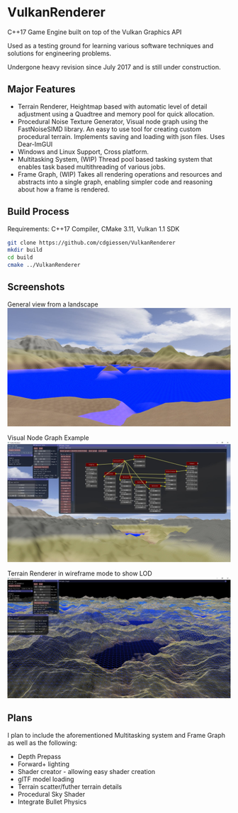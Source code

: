 # VulkanRenderer

C++17 Game Engine built on top of the Vulkan Graphics API

Used as a testing ground for learning various software techniques and solutions for engineering problems. 

Undergone heavy revision since July 2017 and is still under construction.

## Major Features
 * Terrain Renderer, Heightmap based with automatic level of detail adjustment using a Quadtree  and memory pool for quick allocation. 
 * Procedural Noise Texture Generator, Visual node graph using the FastNoiseSIMD library. An easy to use tool for creating custom procedural terrain. Implements saving and loading with json files. Uses Dear-ImGUI
 * Windows and Linux Support, Cross platform.
 * Multitasking System, (WIP) Thread pool based tasking system that enables task based multithreading of various jobs. 
 * Frame Graph, (WIP) Takes all rendering operations and resources and abstracts into a single graph, enabling simpler code and reasoning about how a frame is rendered.

## Build Process
Requirements: C++17 Compiler, CMake 3.11, Vulkan 1.1 SDK

```bash
git clone https://github.com/cdgiessen/VulkanRenderer
mkdir build
cd build
cmake ../VulkanRenderer
```

## Screenshots
General view from a landscape
![](https://github.com/cdgiessen/VulkanRenderer/blob/master/assets/screenshots/Siggraph_lanscape2.jpg)

Visual Node Graph Example
![](https://github.com/cdgiessen/VulkanRenderer/blob/master/assets/screenshots/Siggraph_node_graph.jpg)

Terrain Renderer in wireframe mode to show LOD
![](https://github.com/cdgiessen/VulkanRenderer/blob/master/assets/screenshots/siggraph_terrain_lod.jpg)

## Plans
I plan to include the aforementioned Multitasking system and Frame Graph as well as the following:
 * Depth Prepass
 * Forward+ lighting
 * Shader creator - allowing easy shader creation
 * glTF model loading
 * Terrain scatter/futher terrain details
 * Procedural Sky Shader
 * Integrate Bullet Physics
 
